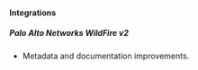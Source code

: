 
#### Integrations

##### Palo Alto Networks WildFire v2

- Metadata and documentation improvements.